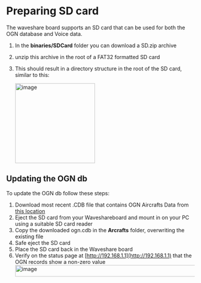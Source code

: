 # Preparing SD card

The waveshare board supports an SD card that can be used for both the OGN database and Voice data.

1. In the **binaries/SDCard** folder you can download a SD.zip archive
2. unzip this archive in the root of a FAT32 formatted SD card
3. This should result in a directory structure in the root of the SD card, similar to this:

   
   <img width="213" height="214" alt="image" src="https://github.com/user-attachments/assets/9e0fff79-8af3-44e0-83b2-1a5f9ed97965" />


## Updating the OGN db
To update the OGN db follow these steps:
1. Download most recent .CDB file that contains OGN Aircrafts Data from [this location](http://soaringweather.no-ip.info/ADB/data/ogn.cdb)
2. Eject the SD card from your Waveshareboard and mount in on your PC using a suitable SD card reader
3. Copy the downloaded ogn.cdb in the **Arcrafts** folder, overwriting the existing file
4. Safe eject the SD card
5. Place the SD card back in the Waveshare board
6. Verify on the status page at [http://192.168.1.1](http://192.168.1.1) that the OGN records show a non-zero value
   <img width="566" height="31" alt="image" src="https://github.com/user-attachments/assets/ff697961-3754-48fb-a865-4109986f107b" />


   
